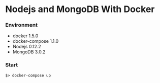 Nodejs and MongoDB With Docker
==============================

### Environment
* docker 1.5.0
* docker-compose 1.1.0
* Nodejs 0.12.2
* MongoDB 3.0.2

### Start

`$> docker-compose up `
